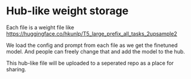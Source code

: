 # Hub-like weight storage

Each file is a weight file like https://huggingface.co/hkunlp/T5_large_prefix_all_tasks_2upsample2

We load the config and prompt from each file as we get the finetuned model.
And people can freely change that and add the model to the hub.

This hub-like file will be uploaded to a seperated repo as a place for sharing.

